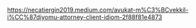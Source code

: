 https://necatiergin2019.medium.com/avukat-m%C3%BCvekkil-i%CC%87diyomu-attorney-client-idiom-2f88f81e4873
